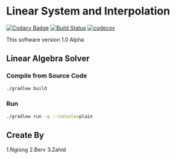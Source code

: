# Linear System and Interpolation

[![Codacy Badge](https://api.codacy.com/project/badge/Grade/d2d8fff067f444e8b9b3e862922497e1)](https://app.codacy.com/app/berviantoleo/Linear-Algebra-Solver?utm_source=github.com&utm_medium=referral&utm_content=berv-uni-project/Linear-Algebra-Solver&utm_campaign=Badge_Grade_Settings)
[![Build Status](https://travis-ci.org/berv-uni-project/Linear-Algebra-Solver.svg?branch=master)](https://travis-ci.org/berv-uni-project/Linear-Algebra-Solver)
[![codecov](https://codecov.io/gh/berv-uni-project/Linear-Algebra-Solver/branch/master/graph/badge.svg)](https://codecov.io/gh/berv-uni-project/Linear-Algebra-Solver)

This software version 1.0 Alpha

## Linear Algebra Solver

### Compile from Source Code
 
```bash
./gradlew build
```

### Run

```bash
./gradlew run -q --console=plain
```

## Create By

1.Ngiong
2.Berv
3.Zahid
